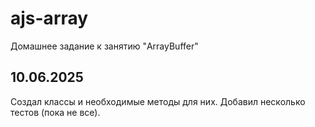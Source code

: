 # ajs-array
Домашнее задание к занятию "ArrayBuffer"

## 10.06.2025

Cоздал классы и необходимые методы для них.
Добавил несколько тестов (пока не все).
